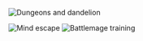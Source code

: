 ![Dungeons and dandelion](https://github.com/user-attachments/assets/9ae50fca-20cd-4953-ab8c-cbb97b935a8f)

![Mind escape](https://github.com/user-attachments/assets/0cc13572-e371-46ae-b9ea-5ee48ec77407)
![Battlemage training](https://github.com/user-attachments/assets/58a03213-43bd-44ec-9ca5-fd4af8070bd7)
